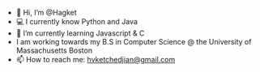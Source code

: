 - 👋 Hi, I’m @Hagket
- 💻 I currently know Python and Java
- 🌱 I’m currently learning Javascript & C
- I am working towards my B.S in Computer Science @ the University of Massachusetts Boston
- 📫 How to reach me: hvketchedjian@gmail.com

<!---
Hagket/Hagket is a ✨ special ✨ repository because its `README.md` (this file) appears on your GitHub profile.
You can click the Preview link to take a look at your changes.
--->
